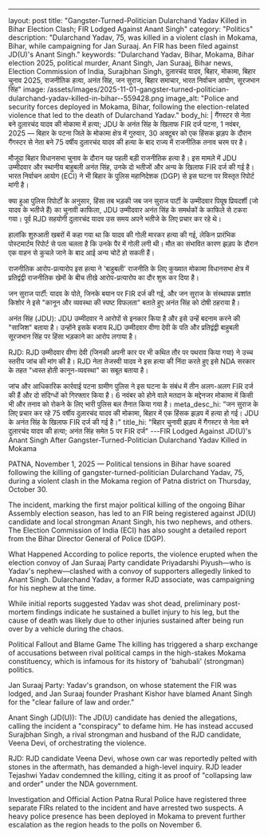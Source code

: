 ---
layout: post
title: "Gangster-Turned-Politician Dularchand Yadav Killed in Bihar Election Clash; FIR Lodged Against Anant Singh"
category: "Politics"
description: "Dularchand Yadav, 75, was killed in a violent clash in Mokama, Bihar, while campaigning for Jan Suraaj. An FIR has been filed against JD(U)'s Anant Singh."
keywords: "Dularchand Yadav, Bihar, Mokama, Bihar election 2025, political murder, Anant Singh, Jan Suraaj, Bihar news, Election Commission of India, Surajbhan Singh, दुलारचंद यादव, बिहार, मोकामा, बिहार चुनाव 2025, राजनीतिक हत्या, अनंत सिंह, जन सुराज, बिहार समाचार, भारत निर्वाचन आयोग, सूरजभान सिंह"
image: /assets/images/2025-11-01-gangster-turned-politician-dularchand-yadav-killed-in-bihar--559428.png
image_alt: "Police and security forces deployed in Mokama, Bihar, following the election-related violence that led to the death of Dularchand Yadav."
body_hi: |
  गैंगस्टर से नेता बने दुलारचंद यादव की मोकामा में हत्या; JDU के अनंत सिंह के खिलाफ FIR दर्ज
  पटना, 1 नवंबर, 2025 — बिहार के पटना जिले के मोकामा क्षेत्र में गुरुवार, 30 अक्टूबर को एक हिंसक झड़प के दौरान गैंगस्टर से नेता बने 75 वर्षीय दुलारचंद यादव की हत्या के बाद राज्य में राजनीतिक तनाव चरम पर है।
  
  मौजूदा बिहार विधानसभा चुनाव के दौरान यह पहली बड़ी राजनीतिक हत्या है। इस मामले में JDU उम्मीदवार और स्थानीय बाहुबली अनंत सिंह, उनके दो भतीजों और अन्य के खिलाफ FIR दर्ज की गई है। भारत निर्वाचन आयोग (ECI) ने भी बिहार के पुलिस महानिदेशक (DGP) से इस घटना पर विस्तृत रिपोर्ट मांगी है।
  
  क्या हुआ
  पुलिस रिपोर्टों के अनुसार, हिंसा तब भड़की जब जन सुराज पार्टी के उम्मीदवार पियूष प्रियदर्शी (जो यादव के भतीजे हैं) का चुनावी काफिला, JDU उम्मीदवार अनंत सिंह के समर्थकों के काफिले से टकरा गया। पूर्व RJD सहयोगी दुलारचंद यादव उस समय अपने भतीजे के लिए प्रचार कर रहे थे।
  
  हालांकि शुरुआती खबरों में कहा गया था कि यादव की गोली मारकर हत्या की गई, लेकिन प्रारंभिक पोस्टमार्टम रिपोर्ट से पता चलता है कि उनके पैर में गोली लगी थी। मौत का संभावित कारण झड़प के दौरान एक वाहन से कुचले जाने के बाद आई अन्य चोटें हो सकती हैं।
  
  राजनीतिक आरोप-प्रत्यारोप
  इस हत्या ने 'बाहुबली' राजनीति के लिए कुख्यात मोकामा विधानसभा क्षेत्र में प्रतिद्वंद्वी राजनीतिक खेमों के बीच तीखे आरोप-प्रत्यारोप का दौर शुरू कर दिया है।
  
  जन सुराज पार्टी: यादव के पोते, जिनके बयान पर FIR दर्ज की गई, और जन सुराज के संस्थापक प्रशांत किशोर ने इसे "कानून और व्यवस्था की स्पष्ट विफलता" बताते हुए अनंत सिंह को दोषी ठहराया है।
  
  अनंत सिंह (JDU): JDU उम्मीदवार ने आरोपों से इनकार किया है और इसे उन्हें बदनाम करने की "साजिश" बताया है। उन्होंने इसके बजाय RJD उम्मीदवार वीणा देवी के पति और प्रतिद्वंद्वी बाहुबली सूरजभान सिंह पर हिंसा भड़काने का आरोप लगाया है।
  
  RJD: RJD उम्मीदवार वीणा देवी (जिनकी अपनी कार पर भी कथित तौर पर पथराव किया गया) ने उच्च स्तरीय जांच की मांग की है। RJD नेता तेजस्वी यादव ने इस हत्या की निंदा करते हुए इसे NDA सरकार के तहत "ध्वस्त होती कानून-व्यवस्था" का सबूत बताया है।
  
  जांच और आधिकारिक कार्रवाई
  पटना ग्रामीण पुलिस ने इस घटना के संबंध में तीन अलग-अलग FIR दर्ज की हैं और दो संदिग्धों को गिरफ्तार किया है। 6 नवंबर को होने वाले मतदान के मद्देनजर मोकामा में किसी भी और तनाव को रोकने के लिए भारी पुलिस बल तैनात किया गया है।
meta_desc_hi: "जन सुराज के लिए प्रचार कर रहे 75 वर्षीय दुलारचंद यादव की मोकामा, बिहार में एक हिंसक झड़प में हत्या हो गई। JDU के अनंत सिंह के खिलाफ FIR दर्ज की गई है।"
title_hi: "बिहार चुनावी झड़प में गैंगस्टर से नेता बने दुलारचंद यादव की हत्या; अनंत सिंह समेत 5 पर FIR दर्ज"
---FIR Lodged Against JD(U)'s Anant Singh After Gangster-Turned-Politician Dularchand Yadav Killed in Mokama

PATNA, November 1, 2025 — Political tensions in Bihar have soared following the killing of gangster-turned-politician Dularchand Yadav, 75, during a violent clash in the Mokama region of Patna district on Thursday, October 30.

The incident, marking the first major political killing of the ongoing Bihar Assembly election season, has led to an FIR being registered against JD(U) candidate and local strongman Anant Singh, his two nephews, and others. The Election Commission of India (ECI) has also sought a detailed report from the Bihar Director General of Police (DGP).

What Happened
According to police reports, the violence erupted when the election convoy of Jan Suraaj Party candidate Priyadarshi Piyush—who is Yadav's nephew—clashed with a convoy of supporters allegedly linked to Anant Singh. Dularchand Yadav, a former RJD associate, was campaigning for his nephew at the time.

While initial reports suggested Yadav was shot dead, preliminary post-mortem findings indicate he sustained a bullet injury to his leg, but the cause of death was likely due to other injuries sustained after being run over by a vehicle during the chaos.

Political Fallout and Blame Game
The killing has triggered a sharp exchange of accusations between rival political camps in the high-stakes Mokama constituency, which is infamous for its history of 'bahubali' (strongman) politics.

Jan Suraaj Party: Yadav's grandson, on whose statement the FIR was lodged, and Jan Suraaj founder Prashant Kishor have blamed Anant Singh for the "clear failure of law and order."

Anant Singh (JD(U)): The JD(U) candidate has denied the allegations, calling the incident a "conspiracy" to defame him. He has instead accused Surajbhan Singh, a rival strongman and husband of the RJD candidate, Veena Devi, of orchestrating the violence.

RJD: RJD candidate Veena Devi, whose own car was reportedly pelted with stones in the aftermath, has demanded a high-level inquiry. RJD leader Tejashwi Yadav condemned the killing, citing it as proof of "collapsing law and order" under the NDA government.

Investigation and Official Action
Patna Rural Police have registered three separate FIRs related to the incident and have arrested two suspects. A heavy police presence has been deployed in Mokama to prevent further escalation as the region heads to the polls on November 6.
